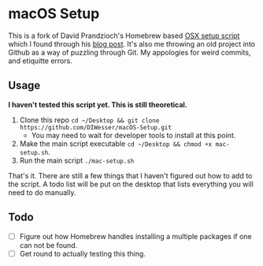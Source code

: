 # macOS Setup

This is a fork of David Prandzioch's Homebrew based [OSX setup script](https://gist.github.com/dprandzioch/84f44e3c271d3c4cf3865969c97244a3) which I found through his [blog post](https://www.davd.eu/os-x-automated-provisioning-using-homebrew-and-cask/). It's also me throwing an old project into Github as a way of puzzling through Git. My appologies for weird commits, and etiquitte errors. 

## Usage

**I haven't tested this script yet. This is still theoretical.**  

1. Clone this repo `cd ~/Desktop && git clone https://github.com/DIWesser/macOS-Setup.git`
    - You may need to wait for developer tools to install at this point.
2. Make the main script executable `cd ~/Desktop && chmod +x mac-setup.sh`.
3. Run the main script `./mac-setup.sh`

That's it. There are still a few things that I haven't figured out how to add to the script. A todo list will be put on the desktop that lists everything you will need to do manually. 

## Todo

- [ ] Figure out how Homebrew handles installing a multiple packages if one can not be found.
- [ ] Get round to actually testing this thing.
